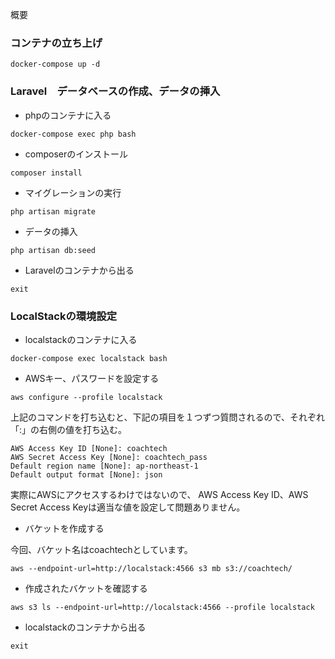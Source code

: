 概要

### コンテナの立ち上げ
```
docker-compose up -d
```

### Laravel　データベースの作成、データの挿入

- phpのコンテナに入る
```
docker-compose exec php bash
```

- composerのインストール
```
composer install
```

- マイグレーションの実行
```
php artisan migrate
```

- データの挿入
```
php artisan db:seed
```

- Laravelのコンテナから出る
```
exit
```

### LocalStackの環境設定

- localstackのコンテナに入る
```
docker-compose exec localstack bash
```

- AWSキー、パスワードを設定する
```
aws configure --profile localstack
```

上記のコマンドを打ち込むと、下記の項目を１つずつ質問されるので、それぞれ「:」の右側の値を打ち込む。
```
AWS Access Key ID [None]: coachtech
AWS Secret Access Key [None]: coachtech_pass
Default region name [None]: ap-northeast-1
Default output format [None]: json
```

実際にAWSにアクセスするわけではないので、
AWS Access Key ID、AWS Secret Access Keyは適当な値を設定して問題ありません。

- バケットを作成する

今回、バケット名はcoachtechとしています。
```
aws --endpoint-url=http://localstack:4566 s3 mb s3://coachtech/
```

- 作成されたバケットを確認する
```
aws s3 ls --endpoint-url=http://localstack:4566 --profile localstack
```

- localstackのコンテナから出る
```
exit
```